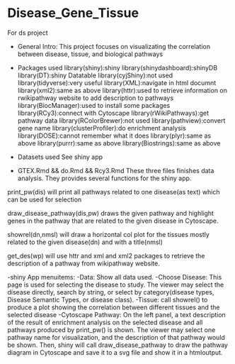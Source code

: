 
# Disease_Gene_Tissue
For ds project

- General Intro:
This project focuses on visualizating the correlation between disease, 
tissue, and biological pathways

- Packages used
library(shiny):shiny
library(shinydashboard):shinyDB
library(DT):shiny Datatable
library(cyjShiny):not used
library(tidyverse):very useful
library(XML):navigate in html documnt
library(xml2):same as above
library(httr):used to retrieve information on rwikipathway website to add description to pathways
library(BiocManager):used to install some packages
library(RCy3):connect with Cytoscape
library(rWikiPathways):get pathway data
library(RColorBrewer):not used
library(pathview):convert gene name
library(clusterProfiler):do enrichment analysis
library(DOSE):cannot remember what it does
library(plyr):same as above
library(purrr):same as above
library(Biostrings):same as above

- Datasets used
See shiny app

- GTEX.Rmd && do.Rmd && Rcy3.Rmd
These three files finishes data analysis. They provides several functions for the shiny app.

print_pw(dis) will print all pathways related to one disease(as text) which can be used for selection

draw_disease_pathway(dis,pw) draws the given pathway and highlight genes in the pathway
that are related to the given disease in Cytoscape.

showrel(dn,nmsl) will draw a horizontal col plot for the tissues mostly related
to the given disease(dn) and with a title(nmsl)

get_des(wp) will use httr and xml and xml2 packages to retrieve the description of a pathway from wikipathway website.

-shiny App
	menuitems:
	-Data:
		Show all data used.
	-Choose Disease:
		This page is used for selecting the disease to study. The viewer may select the disease directly,
		search by string, or select by category(disease types, Disease Semantic Types, or disease class).
	-Tissue:
		call showrel() to produce a plot showing the correlation between different tissues and the 
		selected disease
	-Cytoscape Pathway:
		On the left panel, a text description of the result of enrichment analysis on the selected
		disease and all pathways produced by print_pw() is shown. The viewer may select one pathway name for 
		visualization, and the description of that pathway would be shown. Then, shiny will call draw_disease_pathway
		to draw the pathway diagram in Cytoscape and save it to a svg file and show it in a htmloutput.
